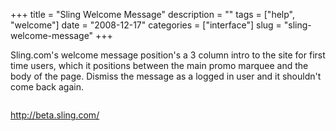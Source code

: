 +++
title = "Sling Welcome Message"
description = ""
tags = ["help", "welcome"]
date = "2008-12-17"
categories = ["interface"]
slug = "sling-welcome-message"
+++


<p>Sling.com's welcome message position's a 3 column intro to the site for first time users, which it positions between the main promo marquee and the body of the page. Dismiss the message as a logged in user and it shouldn't come back again.</p>
<div id="screens-full" class="clear"><div class="fullimg clear"><a href="/media/interface/sling-welcome-1.png" class="group" rel="group" title="1. "><img src="/media/interface/sling-welcome-1.png" alt="" class="img-responsive"></a></div></div><div id="screens-full" class="clear"><div class="fullimg clear"><a href="/media/interface/sling-welcome-2.png" class="group" rel="group" title="2. "><img src="/media/interface/sling-welcome-2.png" alt="" class="img-responsive"></a></div></div>        
<p><a href="http://beta.sling.com/">http://beta.sling.com/</a></p>

